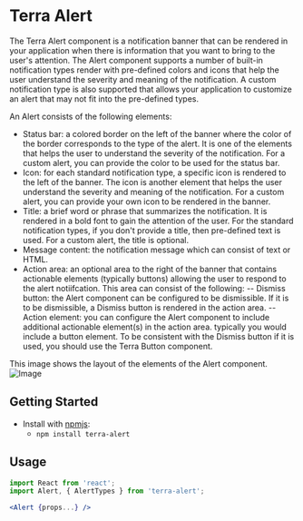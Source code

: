 # Terra Alert

The Terra Alert component is a notification banner that can be rendered in your application when there is information that you want to bring to the user's attention.  The Alert component supports a number of built-in notification types render with pre-defined colors and icons that help the user understand the severity and meaning of the notification. A custom notification type is also supported that allows your application to customize an alert that may not fit into the pre-defined types.

An Alert consists of the following elements:
- Status bar: a colored border on the left of the banner where the color of the border corresponds to the type of the alert. It is one of the elements that helps the user to understand the severity of the notification.  For a custom alert, you can provide the color to be used for the status bar.
- Icon: for each standard notification type, a specific icon is rendered to the left of the banner. The icon is another element that helps the user understand the severity and meaning of the notification.  For a custom alert, you can provide your own icon to be rendered in the banner.
- Title: a brief word or phrase that summarizes the notification.  It is rendered in a bold font to gain the attention of the user.  For the standard notification types, if you don't provide a title, then pre-defined text is used.  For a custom alert, the title is optional.
- Message content: the notification message which can consist of text or HTML.
- Action area: an optional area to the right of the banner that contains actionable elements (typically buttons) allowing the user to respond to the alert notiifcation.  This area can consist of the following:
-- Dismiss button: the Alert component can be configured to be dismissible.  If it is to be dismissible, a Dismiss button is rendered in the action area.
-- Action element: you can configure the Alert component to include additional actionable element(s) in the action area.  typically you would include a button element.  To be consistent with the Dismiss button if it is used, you should use the Terra Button component.

This image shows the layout of the elements of the Alert component.
![Image](images/alertLayout.jpg?raw=true)


## Getting Started

- Install with [npmjs](https://www.npmjs.com):
  - `npm install terra-alert`

## Usage

```jsx
import React from 'react';
import Alert, { AlertTypes } from 'terra-alert';

<Alert {props...} />
```
